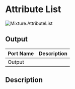 # Attribute List
![Mixture.AttributeList](../../images/Mixture.AttributeList.png)

## Output
Port Name | Description
--- | ---
Output | 

## Description

